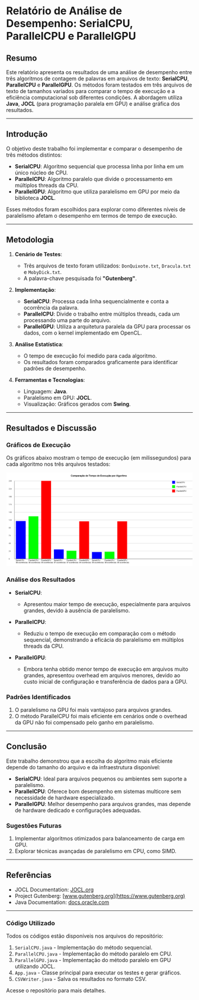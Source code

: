 # Relatório de Análise de Desempenho: SerialCPU, ParallelCPU e ParallelGPU

## Resumo
Este relatório apresenta os resultados de uma análise de desempenho entre três algoritmos de contagem de palavras em arquivos de texto: **SerialCPU**, **ParallelCPU** e **ParallelGPU**. Os métodos foram testados em três arquivos de texto de tamanhos variados para comparar o tempo de execução e a eficiência computacional sob diferentes condições. A abordagem utiliza **Java**, **JOCL** (para programação paralela em GPU) e análise gráfica dos resultados.

---

## Introdução
O objetivo deste trabalho foi implementar e comparar o desempenho de três métodos distintos:
- **SerialCPU**: Algoritmo sequencial que processa linha por linha em um único núcleo de CPU.
- **ParallelCPU**: Algoritmo paralelo que divide o processamento em múltiplos threads da CPU.
- **ParallelGPU**: Algoritmo que utiliza paralelismo em GPU por meio da biblioteca **JOCL**.

Esses métodos foram escolhidos para explorar como diferentes níveis de paralelismo afetam o desempenho em termos de tempo de execução.

---

## Metodologia
1. **Cenário de Testes**:
   - Três arquivos de texto foram utilizados: `DonQuixote.txt`, `Dracula.txt` e `MobyDick.txt`.
   - A palavra-chave pesquisada foi **"Gutenberg"**.

2. **Implementação**:
   - **SerialCPU**: Processa cada linha sequencialmente e conta a ocorrência da palavra.
   - **ParallelCPU**: Divide o trabalho entre múltiplos threads, cada um processando uma parte do arquivo.
   - **ParallelGPU**: Utiliza a arquitetura paralela da GPU para processar os dados, com o kernel implementado em OpenCL.

3. **Análise Estatística**:
   - O tempo de execução foi medido para cada algoritmo.
   - Os resultados foram comparados graficamente para identificar padrões de desempenho.

4. **Ferramentas e Tecnologias**:
   - Linguagem: **Java**.
   - Paralelismo em GPU: **JOCL**.
   - Visualização: Gráficos gerados com **Swing**.

---

## Resultados e Discussão
### Gráficos de Execução
Os gráficos abaixo mostram o tempo de execução (em milissegundos) para cada algoritmo nos três arquivos testados:

![Exemplo de Gráfico](src/example_graph.png)

### Análise dos Resultados
- **SerialCPU**:
  - Apresentou maior tempo de execução, especialmente para arquivos grandes, devido à ausência de paralelismo.

- **ParallelCPU**:
  - Reduziu o tempo de execução em comparação com o método sequencial, demonstrando a eficácia do paralelismo em múltiplos threads da CPU.

- **ParallelGPU**:
  - Embora tenha obtido menor tempo de execução em arquivos muito grandes, apresentou overhead em arquivos menores, devido ao custo inicial de configuração e transferência de dados para a GPU.

### Padrões Identificados
1. O paralelismo na GPU foi mais vantajoso para arquivos grandes.
2. O método ParallelCPU foi mais eficiente em cenários onde o overhead da GPU não foi compensado pelo ganho em paralelismo.

---

## Conclusão
Este trabalho demonstrou que a escolha do algoritmo mais eficiente depende do tamanho do arquivo e da infraestrutura disponível:
- **SerialCPU**: Ideal para arquivos pequenos ou ambientes sem suporte a paralelismo.
- **ParallelCPU**: Oferece bom desempenho em sistemas multicore sem necessidade de hardware especializado.
- **ParallelGPU**: Melhor desempenho para arquivos grandes, mas depende de hardware dedicado e configurações adequadas.

### Sugestões Futuras
1. Implementar algoritmos otimizados para balanceamento de carga em GPU.
2. Explorar técnicas avançadas de paralelismo em CPU, como SIMD.

---

## Referências
- JOCL Documentation: [JOCL.org](http://jocl.org)
- Project Gutenberg: [www.gutenberg.org](https://www.gutenberg.org)
- Java Documentation: [docs.oracle.com](https://docs.oracle.com/javase/)

---

### Código Utilizado
Todos os códigos estão disponíveis nos arquivos do repositório:

1. `SerialCPU.java` - Implementação do método sequencial.
2. `ParallelCPU.java` - Implementação do método paralelo em CPU.
3. `ParallelGPU.java` - Implementação do método paralelo em GPU utilizando JOCL.
4. `App.java` - Classe principal para executar os testes e gerar gráficos.
5. `CSVWriter.java` - Salva os resultados no formato CSV.

Acesse o repositório para mais detalhes.
